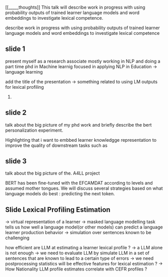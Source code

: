 [[_____thoughts]]
This talk will describe work in progress with using probability outputs of trained learner language models and word embeddings to investigate lexical competence. 

describe work in progress with using probability outputs of trained learner language models and word embeddings to investigate lexical competence

## slide 1

present myself as a research associate mostly working in NLP and doing a part time phd in Machine learnig focused in applying NLP in Education -> language learning 

add the title of the presentation -> something related to using LM outputs for lexical profiling

1. 





## slide 2

talk about the big picture of my phd work and briefly describe the bert personalization experiment. 

Highlighting that i want to embbed learner knowledgge representation to improve the quality of downstream tasks such as 

## slide 3

talk about the big picture of the. A4LL project








BERT has been fine-tuned with the EFCAMDAT according to levels and assumed mother tongues. We will discuss several strategies based on what language models do best : predicting the next token. 





## Slide Lexical Profiling Estimation 

-> virtual representation of a learner
-> masked language modelling task tells us how well a language model(or other models) can predict a language learner production behavior 
-> simulation over  sentences known to be challenging



how efficient are LLM at estimating a learner lexical profile ?
	-> a LLM alone is not enough 
		-> we need to evaluate LLM by simulate LLM in a set of sentences that are known 
		to lead to a certain type of errors 
		-> we need postprocessing statistics will be effective features for lexical estimation ?
	-> How Nationality LLM profile estimates correlate with CEFR profiles ?
